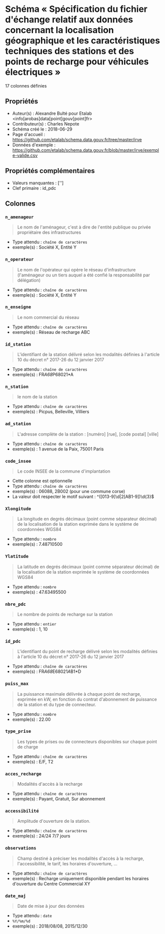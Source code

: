 # Schéma « Spécification du fichier d'échange relatif aux données concernant la localisation géographique et les caractéristiques techniques des stations et des points de recharge pour véhicules électriques »

17 colonnes définies

## Propriétés
- Auteur(s) : Alexandre Bulté pour Etalab <info[arobas]data[point]gouv[point]fr>
- Contributeur(s) : Charles Nepote
- Schéma créé le : 2018-06-29
- Page d'accueil : https://github.com/etalab/schema.data.gouv.fr/tree/master/irve
- Données d'exemple : https://github.com/etalab/schema.data.gouv.fr/blob/master/irve/exemple-valide.csv

## Propriétés complémentaires
- Valeurs manquantes : ['']
- Clef primaire : id_pdc

## Colonnes

### `n_amenageur`
> Le nom de l'aménageur, c'est à dire de l'entité publique ou privée propriétaire des infrastructures  

- Type attendu : `chaîne de caractères`
- exemple(s) : Société X, Entité Y

### `n_operateur`
> Le nom de l'opérateur qui opère le réseau d'infrastructure (l'aménageur ou un tiers auquel a été confié la responsabilité par délégation)  

- Type attendu : `chaîne de caractères`
- exemple(s) : Société X, Entité Y

### `n_enseigne`
> Le nom commercial du réseau  

- Type attendu : `chaîne de caractères`
- exemple(s) : Réseau de recharge ABC

### `id_station`
> L'identifiant de la station délivré selon les modalités définies à l'article 10 du décret n° 2017-26 du 12 janvier 2017  

- Type attendu : `chaîne de caractères`
- exemple(s) : FR*A68*P68021*A

### `n_station`
> le nom de la station  

- Type attendu : `chaîne de caractères`
- exemple(s) : Picpus, Belleville, Villiers

### `ad_station`
> L'adresse complète de la station : [numéro] [rue], [code postal] [ville]  

- Type attendu : `chaîne de caractères`
- exemple(s) : 1 avenue de la Paix, 75001 Paris

### `code_insee`
> Le code INSEE de la commune d'implantation  

- Cette colonne est optionnelle
- Type attendu : `chaîne de caractères`
- exemple(s) : 06088, 2B002 (pour une commune corse)
- La valeur doit respecter le motif suivant : ^([013-9]\d|2[AB1-9])\d{3}$

### `Xlongitude`
> La longitude en degrés décimaux (point comme séparateur décimal) de la localisation de la station exprimée dans le système de coordonnées WGS84  

- Type attendu : `nombre`
- exemple(s) : 7.48710500

### `Ylatitude`
> La latitude en degrés décimaux (point comme séparateur décimal) de la localisation de la station exprimée le système de coordonnées WGS84  

- Type attendu : `nombre`
- exemple(s) : 47.63495500

### `nbre_pdc`
> Le nombre de points de recharge sur la station  

- Type attendu : `entier`
- exemple(s) : 1, 10

### `id_pdc`
> L'identifiant du point de recharge délivré selon les modalités définies à l'article 10 du décret n° 2017-26 du 12 janvier 2017  

- Type attendu : `chaîne de caractères`
- exemple(s) : FR*A68*E68021*A*B1*D

### `puiss_max`
> La puissance maximale délivrée à chaque point de recharge, exprimée en kW, en fonction du contrat d'abonnement de puissance de la station et du type de connecteur.  

- Type attendu : `nombre`
- exemple(s) : 22.00

### `type_prise`
> Les types de prises ou de connecteurs disponibles sur chaque point de charge  

- Type attendu : `chaîne de caractères`
- exemple(s) : E/F, T2

### `acces_recharge`
> Modalités d'accès à la recharge  

- Type attendu : `chaîne de caractères`
- exemple(s) : Payant, Gratuit, Sur abonnement

### `accessibilité`
> Amplitude d'ouverture de la station.  

- Type attendu : `chaîne de caractères`
- exemple(s) : 24/24 7/7 jours

### `observations`
> Champ destiné à préciser les modalités d'accès à la recharge, l'accessibilité, le tarif, les horaires d'ouverture, …  

- Type attendu : `chaîne de caractères`
- exemple(s) : Recharge uniquement disponible pendant les horaires d'ouverture du Centre Commercial XY

### `date_maj`
> Date de mise à jour des données  

- Type attendu : `date`
- `%Y/%m/%d` 
- exemple(s) : 2018/08/08, 2015/12/30
